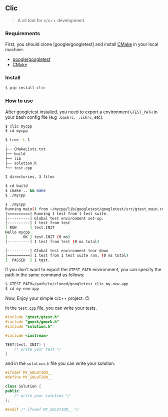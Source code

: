 ## Clic

> A  cli tool for c/c++ development.

### Requirements

First, you should clone [google/googletest] and install [CMake](https://cmake.org/) in your local machine.

- [google/googletest](https://github.com/google/googletest)
- [CMake](https://cmake.org/)

### Install

```bash
$ pip install clic
```

### How to use

After googletest installed, you need to export a environment `GTEST_PATH` in your bash config file (e.g `.bashrc, .zshrc`, etc).

```bash
$ clic mycpp
$ cd mycpp

$ tree -L 1
.
├── CMakeLists.txt
├── build
├── lib
├── solution.h
└── test.cpp

2 directories, 3 files

$ cd build
$ cmake .. && make
$ ./mycpp

❯ ./mycpp
Running main() from ~/mycpp/lib/googletest/googletest/src/gtest_main.cc
[==========] Running 1 test from 1 test suite.
[----------] Global test environment set-up.
[----------] 1 test from test
[ RUN      ] test.INIT
Hello mycpp
[       OK ] test.INIT (0 ms)
[----------] 1 test from test (0 ms total)

[----------] Global test environment tear-down
[==========] 1 test from 1 test suite ran. (0 ms total)
[  PASSED  ] 1 test.
```

If you don't want to export the `GTEST_PATH` environment,  you can specify the path in the same command as follows:

```bash
$ GTEST_PATH=/path/to/cloned/googletest clic my-new-app
$ cd my-new-app
```

Now, Enjoy your simple c/c++ project. 😉

In the `test.cpp` file, you can write your tests.

```c++
#include "gtest/gtest.h"
#include "gmock/gmock.h"
#include "solution.h"

#include <iostream>

TEST(test, INIT) {
    /* write your test */
}
```

and in the `solution.h` file you can write your solution.

```c++
#ifndef MY_SOLUTION__
#define MY_SOLUTION__

class Solution {
public:
    /* write your solution */
};

#endif /* ifndef MY_SOLUTION__ */
```
